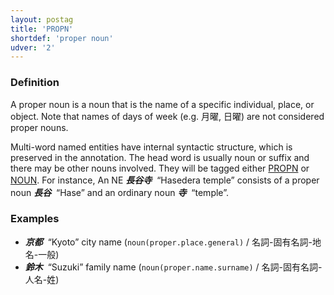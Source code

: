 ```yaml
---
layout: postag
title: 'PROPN'
shortdef: 'proper noun'
udver: '2'
---
```


### Definition

A proper noun is a noun that is the name of a specific individual, place, or object. Note that names of days of week (e.g. 月曜, 日曜) are not considered proper nouns.

Multi-word named entities have internal syntactic structure, which is preserved in the annotation. The head word is usually noun or suffix and there may be other nouns involved. They will be tagged either [PROPN]() or [NOUN]().
 For instance,
An NE _<b>長谷寺</b>&nbsp;_ “Hasedera temple” consists of a proper noun
_<b>長谷</b>&nbsp;_ “Hase” and an ordinary noun _<b>寺</b>&nbsp;_ “temple”.


### Examples

- _<b>京都</b>&nbsp;_ “Kyoto” city name (`noun(proper.place.general)` / 名詞-固有名詞-地名-一般)
- _<b>鈴木</b>&nbsp;_ “Suzuki” family name (`noun(proper.name.surname)` / 名詞-固有名詞-人名-姓)
<!-- Interlanguage links updated Ne 5. května 2024, 18:19:40 CEST -->
